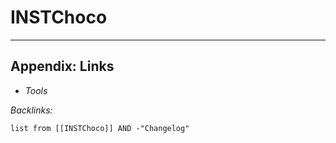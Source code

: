 # INSTChoco

---

## Appendix: Links

* *Tools*

*Backlinks:*

````dataview
list from [[INSTChoco]] AND -"Changelog"
````
